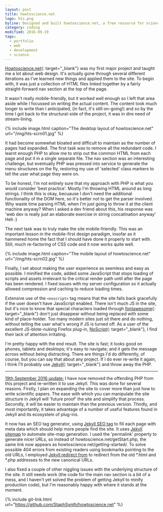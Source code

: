 ```yaml
---
layout: post
title: howtoscience.net
logo: hts.png
byline: Designed and built howtoscience.net, a free resource for science students.
category: coding
modified: 2016-09-19
tags:
  - portfolio
  - web
  - development
  - science
---
```


[Howtoscience.net](http://www.howtoscience.net){: target="\_blank"} was my first major project and taught me a lot about web design. It's actually gone through several different iterations as I've learned new things and applied them to the site. To begin with, it was just a collection of HTML files linked together by a fairly straight-forward nav section at the top of the page.

It wasn't really mobile-friendly, but it worked well enough so I left that area aside while I focussed on writing the actual content. The content took much longer to write than I anticipated, (in fact, it's still on-going!) and so by the time I got back to the structural-side of the project, it was in dire need of stream-lining.

{% include image.html caption="The desktop layout of howtoscience.net" url="/img/hts-scrn01.jpg" %}

It had become somewhat bloated and difficult to maintain as the number of pages had expanded. The first task was to remove all the redundant code. I learnt enough PHP to allow me to strip out the common HTML from each page and put it in a single separate file. The nav section was an interesting challenge, but eventually PHP was pressed into service to generate the menu structures on the fly, restoring my use of 'selected' class markers to tell the user what page they were on.

To be honest, I'm not entirely sure that my approach with PHP is what you would consider 'best practice'. Mostly I'm throwing HTML around as long strings. I think this is okay, becuause I don't need the additional functionality of the DOM here, so it's better not to get the parser involved. Why waste time parsing HTML when I'm just going to throw it at the client machine anyway? When I asked a dev friend about this, his response was 'web dev is really just an elaborate exercise in string concatination anyway' Heh :)

The next task was to truly make the site mobile-friendly. This was an important lesson in the mobile-first design paradigm, insofar as it hammered home the fact that I should have done it properly to start with. Still, much re-factoring of CSS code and it now works quite well.

{% include image.html caption="The mobile layout of howtoscience.net" url="/img/hts-scrn02.jpg" %}

Finally, I set about making the user experience as seemless and easy as possible. I minified the code, added some JavaScript that stops loading of scripts and assets irrelevant to the critical render path until after the page has been rendered. I fixed issues with my server configuration so it actually allowed compression and caching to reduce loading times.

Extensive use of the `<noscript>` tag means that the site falls back gracefully if the user doesn't have JavaScript enabled. There isn't much JS in the site, but it's nice to know that special characters loaded through [fontawesome](https://fontawesome.com/){: target="\_blank"} don't just disappear without being replaced with some kind of place-holder. Too many modern sites just sit there and do nothing, without telling the user what's wrong if JS is turned off. As a user of the excellent JS-blote-nuking Firefox plug-in, [NoScript](https://addons.mozilla.org/en-US/firefox/addon/noscript/){: target="\_blank"}, I find their lack of attention irritating.

I'm pretty happy with the end result. The site is fast; it looks good on phones, tablets and desktops; it's easy to navigate; and it gets the message across without being distracting. There are things I'd do differently, of course, but you can say that about any project. If I do ever re-write it again, I think I'll probably use [Jekyll](http://www.jekyllrb.com){: target="\_blank"} and throw away the PHP.

<hr>

<u>19th September 2016 update:</u> I have now removed the offending PHP from this project and re-written it to use Jekyll. This was done for several reasons. Firstly, I plan on expanding the site to cover more than just how to write scientific papers. The ease with which you can manipulate the site structure in Jekyll will 'future proof' the site and simplify that process. Secondly, it will be easier to maintain than the previous version. Thirdly, and most importantly, it takes advantage of a number of useful features found in Jekyll and its ecosystem of plug-ins.

It now has an SEO tag generator, using [Jekyll SEO tag](https://github.com/jekyll/jekyll-seo-tag) to fill each page with meta data which should help more people find the site. It uses [Jekyll sitemap](https://github.com/jekyll/jekyll-sitemap) to automate site-map generation. I used the 'permalink' property to generate nicer URLs, so instead of howtoscience.net/getStart.php, the same link now appears as howtoscience.net/getting-started/. To solve possible 404 errors from existing readers using bookmarks pointing to the old URLs, I employed [Jekyll redirect from](https://github.com/jekyll/jekyll-redirect-from) to redirect from the old *.html and *.php addresses to the new canonical URLs.

I also fixed a couple of other niggling issues with the underlying structure of the site. It still needs work (the code for the main nav section is a bit of a mess, and I haven't yet solved the problem of getting Jekyll to minify production code), but I'm reasonably happy with where it stands at the moment.

{% include git-link.html url="https://github.com/StaphSynth/howtoscience.net" %}
